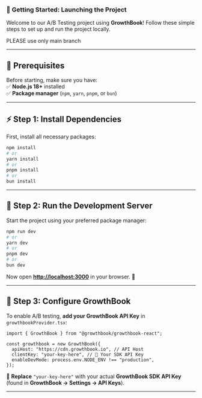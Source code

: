 ### 🚀 **Getting Started: Launching the Project**  

Welcome to our A/B Testing project using **GrowthBook**! Follow these simple steps to set up and run the project locally.  

PLEASE use only main branch

---

## **📌 Prerequisites**
Before starting, make sure you have:  
✅ **Node.js 18+** installed  
✅ **Package manager** (`npm`, `yarn`, `pnpm`, or `bun`)  

---

## **⚡ Step 1: Install Dependencies**
First, install all necessary packages:  

```sh
npm install
# or
yarn install
# or
pnpm install
# or
bun install
```

---

## **🚀 Step 2: Run the Development Server**
Start the project using your preferred package manager:

```sh
npm run dev
# or
yarn dev
# or
pnpm dev
# or
bun dev
```
Now open **[http://localhost:3000](http://localhost:3000)** in your browser. 🎉  

---

## **🔧 Step 3: Configure GrowthBook**
To enable A/B testing, **add your GrowthBook API Key** in `growthbookProvider.tsx`:

```tsx
import { GrowthBook } from "@growthbook/growthbook-react";

const growthbook = new GrowthBook({
  apiHost: "https://cdn.growthbook.io", // API Host
  clientKey: "your-key-here", // 🔑 Your SDK API Key
  enableDevMode: process.env.NODE_ENV !== "production",
});
```
📌 **Replace** `"your-key-here"` with your actual **GrowthBook SDK API Key** (found in **GrowthBook → Settings → API Keys**).  

---
